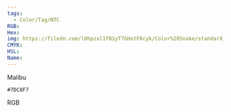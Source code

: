```yaml
---
tags:
  - Color/Tag/NTC
RGB:
Hex:
img: https://filedn.com/l0hpzxl1f01yT7GHxtF8cyk/Color%20Snake/standard_csv_to_svg/7DC8F7.svg
CMYK:
HSL:
Name:
---
```

Malibu
```palette
#7DC8F7
```
RGB
